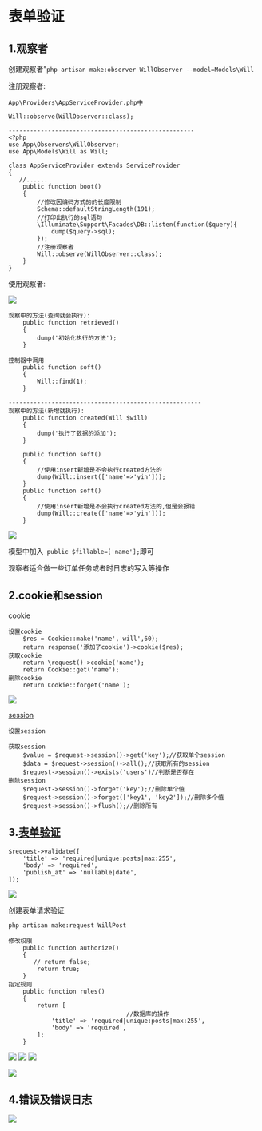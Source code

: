 # 表单验证
## 1.观察者
创建观察者"``php artisan make:observer WillObserver --model=Models\Will``

注册观察者:
````
App\Providers\AppServiceProvider.php中

Will::observe(WillObserver::class);

----------------------------------------------------
<?php
use App\Observers\WillObserver;
use App\Models\Will as Will;

class AppServiceProvider extends ServiceProvider
{
   //......
    public function boot()
    {
        //修改因编码方式的的长度限制
        Schema::defaultStringLength(191);
        //打印出执行的sql语句
        \Illuminate\Support\Facades\DB::listen(function($query){
            dump($query->sql);
        });
        //注册观察者
        Will::observe(WillObserver::class);
    }
}

````
使用观察者:

![](pic/232bbf70.png)

````
观察中的方法(查询就会执行):
    public function retrieved()
    {
        dump('初始化执行的方法');
    }

控制器中调用
    public function soft()
    {
        Will::find(1);
    }

------------------------------------------------------
观察中的方法(新增就执行):
    public function created(Will $will)
    {
        dump('执行了数据的添加');
    }

    public function soft()
    {
        //使用insert新增是不会执行created方法的
        dump(Will::insert(['name'=>'yin']));
    }
    public function soft()
    {
        //使用insert新增是不会执行created方法的,但是会报错
        dump(Will::create(['name'=>'yin']));
    }
````
![](pic/ae5c5eac.png)

模型中加入`` public $fillable=['name'];``即可

观察者适合做一些订单任务或者时日志的写入等操作
## 2.cookie和session
cookie
````
设置cookie
    $res = Cookie::make('name','will',60);
    return response('添加了cookie')->cookie($res);
获取cookie
    return \request()->cookie('name');
    return Cookie::get('name');
删除cookie
    return Cookie::forget('name');
````
![](pic/8485de84.png)

[session](https://learnku.com/docs/laravel/6.x/session/5143)
````
设置session

获取session
    $value = $request->session()->get('key');//获取单个session
    $data = $request->session()->all();//获取所有的session
    $request->session()->exists('users')//判断是否存在
删除session
    $request->session()->forget('key');//删除单个值
    $request->session()->forget(['key1', 'key2']);//删除多个值
    $request->session()->flush();//删除所有
````
## 3.[表单验证](https://learnku.com/docs/laravel/6.x/validation/5144)
````
$request->validate([
    'title' => 'required|unique:posts|max:255',
    'body' => 'required',
    'publish_at' => 'nullable|date',
]);
````
![](pic/d2999469.png)

创建表单请求验证
````
php artisan make:request WillPost

修改权限
    public function authorize()
    {
       // return false;
        return true;
    }
指定规则
    public function rules()
    {
        return [
                                 //数据库的操作
            'title' => 'required|unique:posts|max:255',
            'body' => 'required',
        ];
    }
````
![](pic/053bd444.png)
![](pic/55ff2f9e.png)
![](pic/326749ca.png)

![](pic/a5d7a6e0.png)
## 4.错误及错误日志
![](pic/41ae9b77.png)